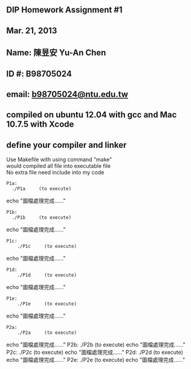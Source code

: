 ## DIP Homework Assignment #1 
## Mar. 21, 2013
## Name: 陳昱安 Yu-An Chen
## ID #: B98705024
## email: b98705024@ntu.edu.tw
## compiled on ubuntu 12.04 with gcc and Mac 10.7.5 with Xcode
## define your compiler and linker

Use Makefile with using command "make"<br/>
would compiled all file into executable file<br/>
No extra file need include into my code<br/>

    P1a:
      ./P1a     (to execute)
echo "圖檔處理完成......"

    P1b:
      ./P1b     (to execute)
echo "圖檔處理完成......"

    P1c:
    	./P1c     (to execute)
echo "圖檔處理完成......"

    P1d:
    	./P1d     (to execute)
echo "圖檔處理完成......"

    P1e:
    	./P1e     (to execute)
echo "圖檔處理完成......"

    P2a:
    	./P2a     (to execute)
echo "圖檔處理完成......"
    P2b:
    	./P2b     (to execute)
echo "圖檔處理完成......"
    P2c:
    	./P2c     (to execute)
echo "圖檔處理完成......"
    P2d:
    	./P2d     (to execute)
echo "圖檔處理完成......"
    P2e:
    	./P2e     (to execute)
echo "圖檔處理完成......"


